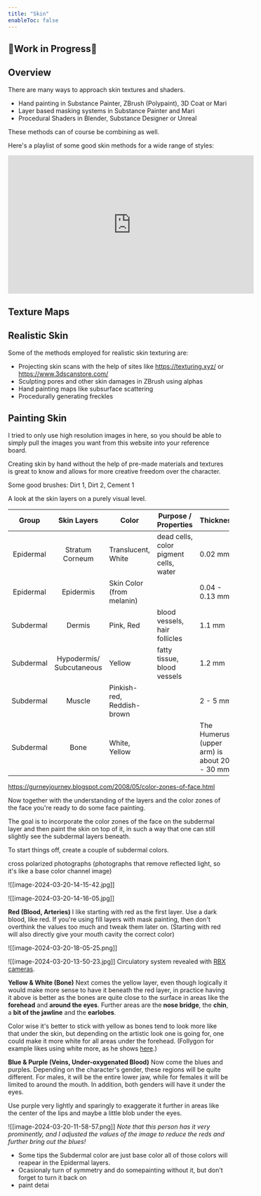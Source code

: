 ```yaml
---
title: "Skin"
enableToc: false
---
```


## 🚧Work in Progress🚧

## Overview
There are many ways to approach skin textures and shaders.

- Hand painting in Substance Painter, ZBrush (Polypaint), 3D Coat or Mari
- Layer based masking systems in Substance Painter and Mari
- Procedural Shaders in Blender, Substance Designer or Unreal

These methods can of course be combining as well.

Here's a playlist of some good skin methods for a wide range of styles:

<iframe width="560" height="315" src="https://www.youtube-nocookie.com/embed/videoseries?si=C6iJ-XVRES9_1g1Q&amp;list=PLveghVPT3X7aLwvda15IsIOOem3ABQ-0o" title="YouTube video player" frameborder="0" allow="accelerometer; autoplay; clipboard-write; encrypted-media; gyroscope; picture-in-picture; web-share" allowfullscreen></iframe>


## Texture Maps

## Realistic Skin

Some of the methods employed for realistic skin texturing are:

- Projecting skin scans with the help of sites like https://texturing.xyz/ or https://www.3dscanstore.com/
- Sculpting pores and other skin damages in ZBrush using alphas
- Hand painting maps like subsurface scattering
- Procedurally generating freckles




## Painting Skin

I tried to only use high resolution images in here, so you should be able to simply pull the images you want from this website into your reference board.


Creating skin by hand without the help of pre-made materials and textures is great to know and allows for more creative freedom over the character.



Some good brushes: Dirt 1, Dirt 2, Cement 1


A look at the skin layers on a purely visual level.

|   Group   |       Skin Layers        | Color                      | Purpose / Properties                   | Thickness                                   |
| :-------: | :----------------------: | -------------------------- | -------------------------------------- | ------------------------------------------- |
| Epidermal |     Stratum Corneum      | Translucent, White         | dead cells, color pigment cells, water | 0.02 mm                                     |
| Epidermal |        Epidermis         | Skin Color (from melanin)  |                                        | 0.04 - 0.13 mm                              |
| Subdermal |          Dermis          | Pink, Red                  | blood vessels, hair follicles          | 1.1 mm                                      |
| Subdermal | Hypodermis/ Subcutaneous | Yellow                     | fatty tissue, blood vessels            | 1.2 mm                                      |
| Subdermal |          Muscle          | Pinkish-red, Reddish-brown |                                        | 2 - 5 mm                                    |
| Subdermal |           Bone           | White, Yellow              |                                        | The Humerus (upper arm) is about 20 - 30 mm |
https://gurneyjourney.blogspot.com/2008/05/color-zones-of-face.html

Now together with the understanding of the layers and the color zones of the face you're ready to do some face painting.

The goal is to incorporate the color zones of the face on the subdermal layer and then paint the skin on top of it, in such a way that one can still slightly see the subdermal layers beneath.

To start things off, create a couple of subdermal colors.


cross polarized photographs (photographs that remove reflected light, so it's like a base color channel image)

![[image-2024-03-20-14-15-42.jpg]]

![[image-2024-03-20-14-16-05.jpg]]



**Red (Blood, Arteries)**
I like starting with red as the first layer. Use a dark blood, like red. If you're using fill layers with mask painting, then don't overthink the values too much and tweak them later on. (Starting with red will also directly give your mouth cavity the correct color)

![[image-2024-03-20-18-05-25.png]]

![[image-2024-03-20-13-50-23.jpg]]
Circulatory system revealed with [RBX cameras](https://www.canfieldsci.com/FileLibrary/RBX%20tech%20overview-LoRz1.pdf).


**Yellow & White (Bone)**
Next comes the yellow layer, even though logically it would make more sense to have it beneath the red layer, in practice having it above is better as the bones are quite close to the surface in areas like the **forehead** and **around the eyes**. Further areas are the **nose bridge**, the **chin**, a **bit of the jawline** and the **earlobes**.

Color wise it's better to stick with yellow as bones tend to look more like that under the skin, but depending on the artistic look one is going for, one could make it more white for all areas under the forehead. (Follygon for example likes using white more, as he shows [here](https://youtu.be/0IlcgeJSNzY?si=LSSn_N8p4fOUep34&t=346).)

**Blue & Purple (Veins, Under-oxygenated Blood)**
Now come the blues and purples. Depending on the character's gender, these regions will be quite different. For males, it will be the entire lower jaw, while for females it will be limited to around the mouth. In addition, both genders will have it under the eyes.

Use purple very lightly and sparingly to exaggerate it further in areas like the center of the lips and maybe a little blob under the eyes.

![[image-2024-03-20-11-58-57.png]]
_Note that this person has it very prominently, and I adjusted the values of the image to reduce the reds and further bring out the blues!_




- Some tips the Subdermal color are just base color all of those colors will reapear in the Epidermal layers.
- Ocasionaly turn of symmetry and do somepainting without it, but don't forget to turn it back on
- paint detai